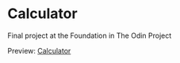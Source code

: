 # Calculator

Final project at the Foundation in The Odin Project

Preview: [Calculator](https://ena0berzerk.github.io/calculator/)
